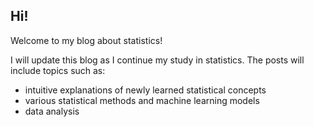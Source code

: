 ## Hi!

Welcome to my blog about statistics!

I will update this blog as I continue my study in statistics. The posts will include topics such as:

- intuitive explanations of newly learned statistical concepts
- various statistical methods and machine learning models
- data analysis